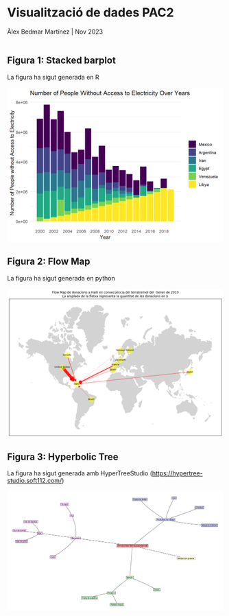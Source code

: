 # Visualització de dades PAC2 
Àlex Bedmar Martínez  |  Nov 2023
<br/><br/>
## Figura 1: Stacked barplot
La figura ha sigut generada en R
<br/><br/>
![Alt Text](./fig1_stacked_bar_PAC2.png)



## Figura 2: Flow Map
La figura ha sigut generada en python
<br/><br/>
![Alt Text](./fig2_flow_map_PAC2.png)



## Figura 3: Hyperbolic Tree
La figura ha sigut generada amb HyperTreeStudio (https://hypertree-studio.soft112.com/)
<br/><br/>
 ![Alt Text](./fig3_hyperbolic_tree_PAC2_.png)
 

